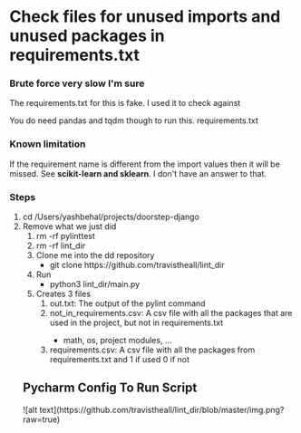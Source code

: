 <h1>Check files for unused imports and unused packages in requirements.txt</h1>
<h3>Brute force very slow I'm sure</h3>
<div>
    <p>The requirements.txt for this is fake. I used it to check against</p>
    <p>You do need pandas and tqdm though to run this. requirements.txt</p>
</div>
<h3>Known limitation</h3>
<p>If the requirement name is different from the import values then it will be missed. See <b>scikit-learn and sklearn</b>. I don't have an answer to that.</p>
<h3>Steps</h3>
<ol>
    <li>cd /Users/yashbehal/projects/doorstep-django</li>
    <li>Remove what we just did
        <ol>
            <li>rm -rf pylinttest</li>
            <li>rm -rf lint_dir</li>
    </li>
    <li>Clone me into the dd repository
        <ul>
            <li>git clone https://github.com/travistheall/lint_dir</li>
        </ul>
    </li>
    <li>
        Run
        <ul>
            <li>python3 lint_dir/main.py</li>
        </ul>
    </li>
    <li>Creates 3 files
        <ol>
            <li>out.txt: The output of the pylint command</li>
            <li>not_in_requirements.csv: A csv file with all the packages that are used in the project, but not in requirements.txt</li>
            <ul>
                <li>math, os, project modules, ...</li>
            </ul>
            <li>requirements.csv: A csv file with all the packages from requirements.txt and 1 if used 0 if not</li>
        </ol>
    </li>
</ol>

<h2>Pycharm Config To Run Script</h2>
![alt text](https://github.com/travistheall/lint_dir/blob/master/img.png?raw=true)